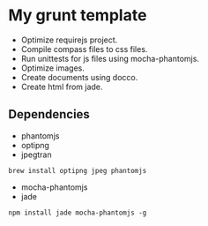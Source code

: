 # My grunt template

- Optimize requirejs project.
- Compile compass files to css files.
- Run unittests for js files using mocha-phantomjs.
- Optimize images.
- Create documents using docco.
- Create html from jade.

## Dependencies
- phantomjs
- optipng
- jpegtran

```shell
brew install optipng jpeg phantomjs
```

- mocha-phantomjs
- jade

```shell
npm install jade mocha-phantomjs -g
```

